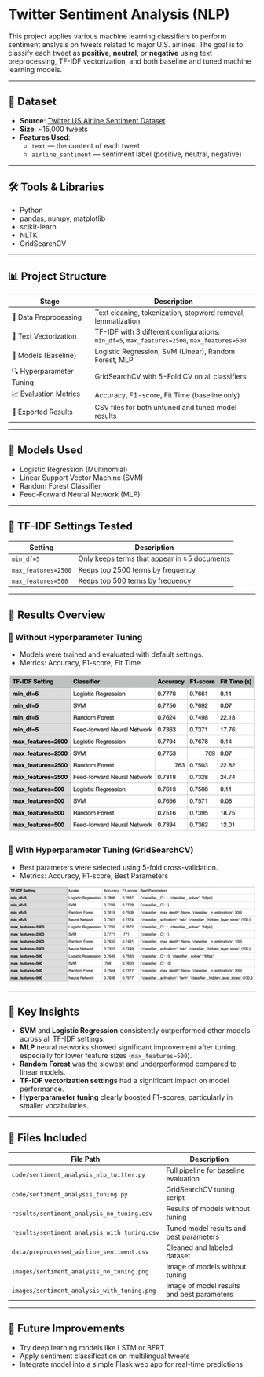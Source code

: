 # Twitter Sentiment Analysis (NLP)

This project applies various machine learning classifiers to perform sentiment analysis on tweets related to major U.S. airlines. The goal is to classify each tweet as **positive**, **neutral**, or **negative** using text preprocessing, TF-IDF vectorization, and both baseline and tuned machine learning models.

---

## 📁 Dataset

- **Source**: [Twitter US Airline Sentiment Dataset](https://www.kaggle.com/crowdflower/twitter-airline-sentiment)
- **Size**: ~15,000 tweets
- **Features Used**: 
  - `text` — the content of each tweet  
  - `airline_sentiment` — sentiment label (positive, neutral, negative)

---

## 🛠️ Tools & Libraries

- Python 
- pandas, numpy, matplotlib 
- scikit-learn  
- NLTK  
- GridSearchCV  

---

## 📊 Project Structure

| Stage                          | Description                                      |
|-------------------------------|--------------------------------------------------|
| 🧹 Data Preprocessing          | Text cleaning, tokenization, stopword removal, lemmatization |
| 🔡 Text Vectorization          | TF-IDF with 3 different configurations:<br> `min_df=5`, `max_features=2500`, `max_features=500` |
| 🧠 Models (Baseline)           | Logistic Regression, SVM (Linear), Random Forest, MLP |
| 🔍 Hyperparameter Tuning       | GridSearchCV with 5-Fold CV on all classifiers |
| 📈 Evaluation Metrics          | Accuracy, F1-score, Fit Time (baseline only)    |
| 📁 Exported Results            | CSV files for both untuned and tuned model results |

---

## 🧪 Models Used

- Logistic Regression (Multinomial)
- Linear Support Vector Machine (SVM)
- Random Forest Classifier
- Feed-Forward Neural Network (MLP)

---

## 🧠 TF-IDF Settings Tested

| Setting             | Description                                  |
|---------------------|----------------------------------------------|
| `min_df=5`          | Only keeps terms that appear in ≥5 documents |
| `max_features=2500` | Keeps top 2500 terms by frequency            |
| `max_features=500`  | Keeps top 500 terms by frequency             |

---

## 🏁 Results Overview

### 🔹 Without Hyperparameter Tuning
- Models were trained and evaluated with default settings.
- Metrics: Accuracy, F1-score, Fit Time
  
![sentiment_analysis_no_tuning](images/sentiment_analysis_no_tuning.png)

### 🔹 With Hyperparameter Tuning (GridSearchCV)
- Best parameters were selected using 5-fold cross-validation.
- Metrics: Accuracy, F1-score, Best Parameters

![sentiment_analysis_with_tuning](images/sentiment_analysis_with_tuning.png)

---

## 📌 Key Insights

- **SVM** and **Logistic Regression** consistently outperformed other models across all TF-IDF settings.
- **MLP** neural networks showed significant improvement after tuning, especially for lower feature sizes (`max_features=500`).
- **Random Forest** was the slowest and underperformed compared to linear models.
- **TF-IDF vectorization settings** had a significant impact on model performance.
- **Hyperparameter tuning** clearly boosted F1-scores, particularly in smaller vocabularies.

---

## 📂 Files Included

| File Path                                   | Description                              |
|---------------------------------------------|------------------------------------------|
| `code/sentiment_analysis_nlp_twitter.py`    | Full pipeline for baseline evaluation    |
| `code/sentiment_analysis_tuning.py`         | GridSearchCV tuning script               |
| `results/sentiment_analysis_no_tuning.csv`  | Results of models without tuning         |
| `results/sentiment_analysis_with_tuning.csv`| Tuned model results and best parameters  |
| `data/preprocessed_airline_sentiment.csv`   | Cleaned and labeled dataset              |
| `images/sentiment_analysis_no_tuning.png`   | Image of models without tuning           |
| `images/sentiment_analysis_with_tuning.png` | Image of model results and best parameters  |

---

## 🚀 Future Improvements

- Try deep learning models like LSTM or BERT  
- Apply sentiment classification on multilingual tweets  
- Integrate model into a simple Flask web app for real-time predictions  

 
